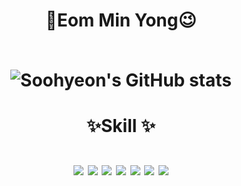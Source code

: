 <h1 align="center"> 🤞Eom Min Yong😉<br><br>

![Soohyeon's GitHub stats](https://github-readme-stats.vercel.app/api?username=MinYongUm&show_icons=true&theme=radical)

<h1 align="center"> ✨Skill ✨<br><br>
<img src="https://img.shields.io/badge/JAVA-007396?style=for-the-badge&logo=java&logoColor=white">
  
<img src="https://img.shields.io/badge/SpringBoot-6DB33F?style=for-the-badge&logo=SpringBoot&logoColor=white">
  
<img src="https://img.shields.io/badge/Spring-6DB33F?style=for-the-badge&logo=Spring&logoColor=white">
  
<img src="https://img.shields.io/badge/mysql-4479A1?style=for-the-badge&logo=mysql&logoColor=white">
  
<img src="https://img.shields.io/badge/apache tomcat-F8DC75?style=for-the-badge&logo=apachetomcat&logoColor=white">

<img src="https://img.shields.io/badge/Slack-4A154B?style=for-the-badge&logo=Slack&logoColor=white">

<img src="https://img.shields.io/badge/Intellij IDEA-000000?style=for-the-badge&logo=IntellijIDEA&logoColor=white">

